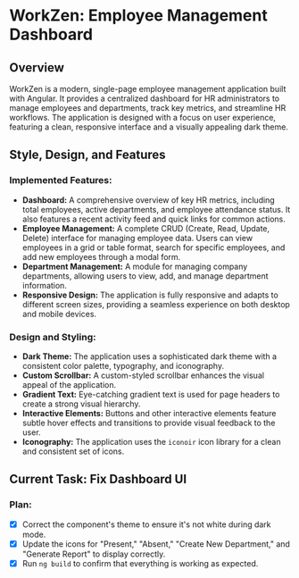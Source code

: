 # WorkZen: Employee Management Dashboard

## Overview

WorkZen is a modern, single-page employee management application built with Angular. It provides a centralized dashboard for HR administrators to manage employees and departments, track key metrics, and streamline HR workflows. The application is designed with a focus on user experience, featuring a clean, responsive interface and a visually appealing dark theme.

## Style, Design, and Features

### Implemented Features:

*   **Dashboard:** A comprehensive overview of key HR metrics, including total employees, active departments, and employee attendance status. It also features a recent activity feed and quick links for common actions.
*   **Employee Management:** A complete CRUD (Create, Read, Update, Delete) interface for managing employee data. Users can view employees in a grid or table format, search for specific employees, and add new employees through a modal form.
*   **Department Management:** A module for managing company departments, allowing users to view, add, and manage department information.
*   **Responsive Design:** The application is fully responsive and adapts to different screen sizes, providing a seamless experience on both desktop and mobile devices.

### Design and Styling:

*   **Dark Theme:** The application uses a sophisticated dark theme with a consistent color palette, typography, and iconography.
*   **Custom Scrollbar:** A custom-styled scrollbar enhances the visual appeal of the application.
*   **Gradient Text:** Eye-catching gradient text is used for page headers to create a strong visual hierarchy.
*   **Interactive Elements:** Buttons and other interactive elements feature subtle hover effects and transitions to provide visual feedback to the user.
*   **Iconography:** The application uses the `iconoir` icon library for a clean and consistent set of icons.

## Current Task: Fix Dashboard UI

### Plan:

*   [x] Correct the component's theme to ensure it's not white during dark mode.
*   [x] Update the icons for "Present," "Absent," "Create New Department," and "Generate Report" to display correctly.
*   [x] Run `ng build` to confirm that everything is working as expected.
